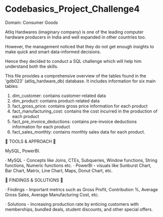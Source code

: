 # Codebasics_Project_Challenge4

Domain:  Consumer Goods 

Atliq Hardwares (imaginary company) is one of the leading computer hardware producers in India and well expanded in other countries too.

However, the management noticed that they do not get enough insights to make quick and smart data-informed decisions. 

Hence they decided to conduct a SQL challenge which will help him understand both the skills.

This file provides a comprehensive overview of the tables found in the 'gdb023' (atliq_hardware_db) database. It includes information for six main tables:

1. dim_customer: contains customer-related data
2. dim_product: contains product-related data
3. fact_gross_price: contains gross price information for each product
4. fact_manufacturing_cost: contains the cost incurred in the production of each product
5. fact_pre_invoice_deductions: contains pre-invoice deductions information for each product
6. fact_sales_monthly: contains monthly sales data for each product.

  🌟 TOOLS & APPROACH 🌟

MySQL, PowerBI.

· MySQL - Concepts like Joins, CTEs, Subqueries, Window functions, String functions, Numeric functions etc.
· PowerBI - visuals like Sunburst Chart, Bar Chart, Matrix, Line Chart, Maps, Donut Chart, etc.

🌟 FINDINGS & SOLUTIONS 🌟

· Findings - Important metrics such as Gross Profit, Contribution %, Average Gross Sales, Average Manufacturing Cost, etc.

· Solutions - Increasing production rate by enticing customers with memberships, bundled deals, student discounts, and other special offers.

